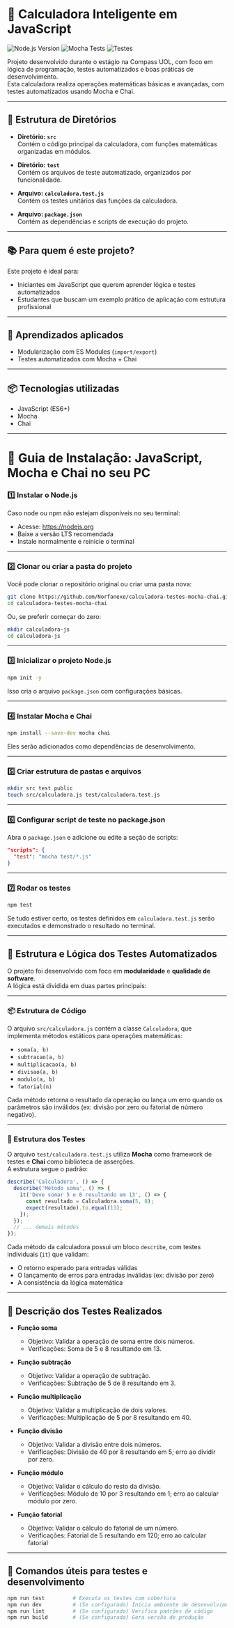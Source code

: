 # 🧮 Calculadora Inteligente em JavaScript

![Node.js Version](https://img.shields.io/badge/Node.js-v18.17.0-green)
![Mocha Tests](https://img.shields.io/badge/tests-passing-brightgreen)
![Testes](https://github.com/seu-usuario/seu-repositorio/actions/workflows/node.js.yml/badge.svg)

Projeto desenvolvido durante o estágio na Compass UOL, com foco em lógica de programação, testes automatizados e boas práticas de desenvolvimento.  
Esta calculadora realiza operações matemáticas básicas e avançadas, com testes automatizados usando Mocha e Chai.

---

## 📁 Estrutura de Diretórios

- **Diretório: `src`**  
  Contém o código principal da calculadora, com funções matemáticas organizadas em módulos.

- **Diretório: `test`**  
  Contém os arquivos de teste automatizado, organizados por funcionalidade.

- **Arquivo: `calculadora.test.js`**  
  Contém os testes unitários das funções da calculadora.

- **Arquivo: `package.json`**  
  Contém as dependências e scripts de execução do projeto.

---

## 📚 Para quem é este projeto?

Este projeto é ideal para:

- Iniciantes em JavaScript que querem aprender lógica e testes automatizados
- Estudantes que buscam um exemplo prático de aplicação com estrutura profissional

---

## 🧠 Aprendizados aplicados

- Modularização com ES Modules (`import/export`)
- Testes automatizados com Mocha + Chai

---

## 📦 Tecnologias utilizadas

- JavaScript (ES6+)
- Mocha
- Chai

---

# 🧰 Guia de Instalação: JavaScript, Mocha e Chai no seu PC

### 1️⃣ Instalar o Node.js

Caso node ou npm não estejam disponíveis no seu terminal:

- Acesse: https://nodejs.org
- Baixe a versão LTS recomendada
- Instale normalmente e reinicie o terminal

---

### 2️⃣ Clonar ou criar a pasta do projeto

Você pode clonar o repositório original ou criar uma pasta nova:

```bash
git clone https://github.com/Norfanexe/calculadora-testes-mocha-chai.git
cd calculadora-testes-mocha-chai
```

Ou, se preferir começar do zero:

```bash
mkdir calculadora-js
cd calculadora-js
```

---

### 3️⃣ Inicializar o projeto Node.js

```bash
npm init -y
```

Isso cria o arquivo `package.json` com configurações básicas.

---

### 4️⃣ Instalar Mocha e Chai

```bash
npm install --save-dev mocha chai
```

Eles serão adicionados como dependências de desenvolvimento.

---

### 5️⃣ Criar estrutura de pastas e arquivos

```bash
mkdir src test public
touch src/calculadora.js test/calculadora.test.js
```

---

### 6️⃣ Configurar script de teste no package.json

Abra o `package.json` e adicione ou edite a seção de scripts:

```json
"scripts": {
  "test": "mocha test/*.js"
}
```

---

### 7️⃣ Rodar os testes

```bash
npm test
```

Se tudo estiver certo, os testes definidos em `calculadora.test.js` serão executados e demonstrado o resultado no terminal.

---

## 🧠 Estrutura e Lógica dos Testes Automatizados

O projeto foi desenvolvido com foco em **modularidade** e **qualidade de software**.  
A lógica está dividida em duas partes principais:

---

### 📦 Estrutura de Código

O arquivo `src/calculadora.js` contém a classe `Calculadora`, que implementa métodos estáticos para operações matemáticas:

- `soma(a, b)`
- `subtracao(a, b)`
- `multiplicacao(a, b)`
- `divisao(a, b)`
- `modulo(a, b)`
- `fatorial(n)`

Cada método retorna o resultado da operação ou lança um erro quando os parâmetros são inválidos (ex: divisão por zero ou fatorial de número negativo).

---

### 🧪 Estrutura dos Testes

O arquivo `test/calculadora.test.js` utiliza **Mocha** como framework de testes e **Chai** como biblioteca de asserções.  
A estrutura segue o padrão:

```js
describe('Calculadora', () => {
  describe('Método soma', () => {
    it('Deve somar 5 e 8 resultando em 13', () => {
      const resultado = Calculadora.soma(5, 8);
      expect(resultado).to.equal(13);
    });
  });
  // ... demais métodos
});
```

Cada método da calculadora possui um bloco `describe`, com testes individuais (`it`) que validam:

- O retorno esperado para entradas válidas
- O lançamento de erros para entradas inválidas (ex: divisão por zero)
- A consistência da lógica matemática

---

## 🧪 Descrição dos Testes Realizados

- **Função soma**  
  - Objetivo: Validar a operação de soma entre dois números.  
  - Verificações: Soma de 5 e 8 resultando em 13.

- **Função subtração**  
  - Objetivo: Validar a operação de subtração.  
  - Verificações: Subtração de 5 de 8 resultando em 3.

- **Função multiplicação**  
  - Objetivo: Validar a multiplicação de dois valores.  
  - Verificações: Multiplicação de 5 por 8 resultando em 40.

- **Função divisão**  
  - Objetivo: Validar a divisão entre dois números.  
  - Verificações: Divisão de 40 por 8 resultando em 5; erro ao dividir por zero.

- **Função módulo**  
  - Objetivo: Validar o cálculo do resto da divisão.  
  - Verificações: Módulo de 10 por 3 resultando em 1; erro ao calcular módulo por zero.

- **Função fatorial**  
  - Objetivo: Validar o cálculo do fatorial de um número.  
  - Verificações: Fatorial de 5 resultando em 120; erro ao calcular fatorial

---

## 🧪 Comandos úteis para testes e desenvolvimento

```bash
npm run test         # Executa os testes com cobertura
npm run dev          # (Se configurado) Inicia ambiente de desenvolvimento
npm run lint         # (Se configurado) Verifica padrões de código
npm run build        # (Se configurado) Gera versão de produção
```
